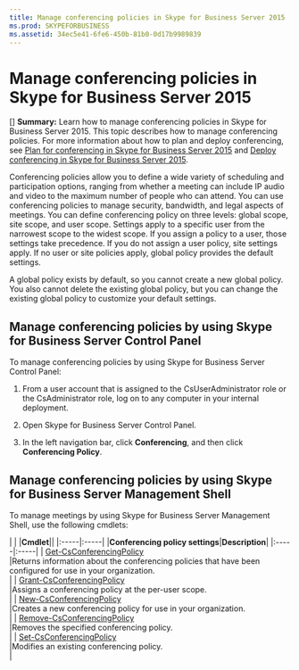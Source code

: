 ```yaml
---
title: Manage conferencing policies in Skype for Business Server 2015
ms.prod: SKYPEFORBUSINESS
ms.assetid: 34ec5e41-6fe6-450b-81b0-0d17b9989839
---
```



# Manage conferencing policies in Skype for Business Server 2015
[] **Summary:** Learn how to manage conferencing policies in Skype for Business Server 2015.
This topic describes how to manage conferencing policies. For more information about how to plan and deploy conferencing, see  [Plan for conferencing in Skype for Business Server 2015](plan-for-conferencing-in-skype-for-business-server-2015.md) and [Deploy conferencing in Skype for Business Server 2015](deploy-conferencing-in-skype-for-business-server-2015.md).
  
    
    

Conferencing policies allow you to define a wide variety of scheduling and participation options, ranging from whether a meeting can include IP audio and video to the maximum number of people who can attend. You can use conferencing policies to manage security, bandwidth, and legal aspects of meetings.
You can define conferencing policy on three levels: global scope, site scope, and user scope. Settings apply to a specific user from the narrowest scope to the widest scope. If you assign a policy to a user, those settings take precedence. If you do not assign a user policy, site settings apply. If no user or site policies apply, global policy provides the default settings.
  
    
    

A global policy exists by default, so you cannot create a new global policy. You also cannot delete the existing global policy, but you can change the existing global policy to customize your default settings.
## Manage conferencing policies by using Skype for Business Server Control Panel

To manage conferencing policies by using Skype for Business Server Control Panel:
  
    
    

1. From a user account that is assigned to the CsUserAdministrator role or the CsAdministrator role, log on to any computer in your internal deployment.
    
  
2.  Open Skype for Business Server Control Panel.
    
  
3. In the left navigation bar, click **Conferencing**, and then click **Conferencing Policy**.
    
  

## Manage conferencing policies by using Skype for Business Server Management Shell

To manage meetings by using Skype for Business Server Management Shell, use the following cmdlets:
  
    
    

|
|
|**Cmdlet**||
|:-----|:-----|
|**Conferencing policy settings**|**Description**|
|:-----|:-----|
| [Get-CsConferencingPolicy](get-csconferencingpolicy.md) <br/> |Returns information about the conferencing policies that have been configured for use in your organization.  <br/> |
| [Grant-CsConferencingPolicy](grant-csconferencingpolicy.md) <br/> |Assigns a conferencing policy at the per-user scope.  <br/> |
| [New-CsConferencingPolicy](new-csconferencingpolicy.md) <br/> |Creates a new conferencing policy for use in your organization.  <br/> |
| [Remove-CsConferencingPolicy](remove-csconferencingpolicy.md) <br/> |Removes the specified conferencing policy.  <br/> |
| [Set-CsConferencingPolicy](set-csconferencingpolicy.md) <br/> |Modifies an existing conferencing policy.  <br/> |
   


